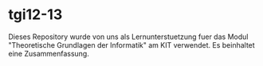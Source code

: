 tgi12-13
===

Dieses Repository wurde von uns als Lernunterstuetzung fuer das Modul "Theoretische Grundlagen der Informatik" am KIT verwendet. Es beinhaltet eine Zusammenfassung.
